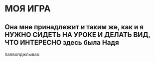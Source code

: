 # МОЯ ИГРА
Она мне принадлежит и таким же, как и я
НУЖНО СИДЕТЬ НА УРОКЕ И ДЕЛАТЬ ВИД, ЧТО ИНТЕРЕСНО
здесь была Надя
---
палвопджлывао
